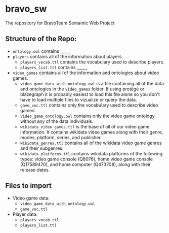 # bravo_sw
The repository for BravoTeam Semantic Web Project

## Structure of the Repo:
- `ontology.owl` contains _____
- `players` contains all of the information about players.
  - `players_vocab.ttl` contains the vocabulary used to describe players.
  - `players_list.ttl` contains _____
- `video_games` contains all of the information and ontologies about video games.
  - `video_game_data_with_ontology.owl` is a file containing all of the data and ontologies in the `video_games` folder. If using protégé or blazegraph it is probably easiest to load this file alone so you don't have to load multiple files to vizualize or query the data.
  - `gave_voc.ttl` contains only the vocabulary used to describe video games.
  - `video_game_ontology.owl` contains only the video game ontology without any of the data individuals.
  - `wikidata_video_games.ttl` is the base of all of our video game information. It contains wikidata video games along with their genre, modes, platform, series, and publisher.
  - `wikidata_genres.ttl` contains all of the wikidata video game genres and their subgenres.
  - `wikidata_platforms.ttl` contains wikidata platforms of the following types: video game console (Q8076), home video game console (Q17589470), and home computer (Q473708), along with their release dates.

## Files to import
- Video game data:
  - `video_game_data_with_ontology.owl` 
  - `game_voc.ttl`
- Player data:
  - `players_vocab.ttl`
  - `players_list.ttl`
